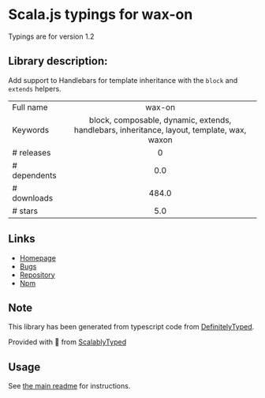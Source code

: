 
# Scala.js typings for wax-on

Typings are for version 1.2

## Library description:
Add support to Handlebars for template inheritance with the `block` and `extends` helpers.

|                    |                 |
| ------------------ | :-------------: |
| Full name          | wax-on |
| Keywords           | block, composable, dynamic, extends, handlebars, inheritance, layout, template, wax, waxon |
| # releases         | 0 |
| # dependents       | 0.0 |
| # downloads        | 484.0 |
| # stars            | 5.0 |

## Links
- [Homepage](https://github.com/keithws/wax-on#readme)
- [Bugs](https://github.com/keithws/wax-on/issues)
- [Repository](https://github.com/keithws/wax-on)
- [Npm](https://www.npmjs.com/package/wax-on)
    


## Note
This library has been generated from typescript code from [DefinitelyTyped](https://definitelytyped.org).

Provided with :purple_heart: from [ScalablyTyped](https://github.com/oyvindberg/ScalablyTyped)

## Usage
See [the main readme](../../readme.md) for instructions.


